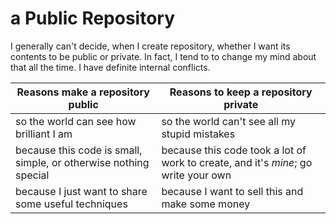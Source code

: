# a Public Repository

I generally can't decide, when I create repository, whether I want its contents to be public or private.
In fact, I tend to to change my mind about that all the time.  I have definite internal conflicts.

| Reasons make a repository public                                 | Reasons to keep a repository private                                               |
|------------------------------------------------------------------|------------------------------------------------------------------------------------|
| so the world can see how brilliant I am                          | so the world can't see all my stupid mistakes                                      |
| because this code is small, simple, or otherwise nothing special | because this code took a lot of work to create, and it's *mine*; go write your own |
| because I just want to share some useful techniques              | because I want to sell this and make some money                                    |
